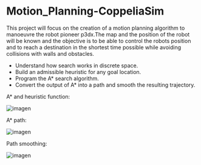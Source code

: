 # Motion_Planning-CoppeliaSim
This project will focus on the creation of a motion planning algorithm to manoeuvre
the robot pioneer p3dx.The map and the position of the robot will be known and the objective
is to be able to control the robots position and to reach a destination in the shortest
time possible while avoiding collisions with walls and obstacles.

* Understand how search works in discrete space.
* Build an admissible heuristic for any goal location.
* Program the A* search algorithm.
* Convert the output of A* into a path and smooth the resulting trajectory.

A* and heuristic function:

![imagen](https://user-images.githubusercontent.com/52241642/194763237-7aad1047-be05-4f9f-a163-ee122cbdaa1b.png)

A* path:

![imagen](https://user-images.githubusercontent.com/52241642/194763186-5a494f51-5886-4c31-860b-98988a89f34c.png)

Path smoothing:

![imagen](https://user-images.githubusercontent.com/52241642/194763206-2ea7902a-e4a3-47d5-b012-1013516db2b7.png)

